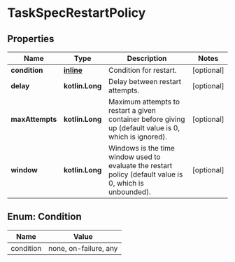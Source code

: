 # TaskSpecRestartPolicy

## Properties

| Name            | Type                     | Description                                                                                              | Notes      |
|-----------------|--------------------------|----------------------------------------------------------------------------------------------------------|------------|
| **condition**   | [**inline**](#Condition) | Condition for restart.                                                                                   | [optional] |
| **delay**       | **kotlin.Long**          | Delay between restart attempts.                                                                          | [optional] |
| **maxAttempts** | **kotlin.Long**          | Maximum attempts to restart a given container before giving up (default value is 0, which is ignored).   | [optional] |
| **window**      | **kotlin.Long**          | Windows is the time window used to evaluate the restart policy (default value is 0, which is unbounded). | [optional] |

<a id="Condition"></a>

## Enum: Condition

| Name      | Value                 |
|-----------|-----------------------|
| condition | none, on-failure, any |



